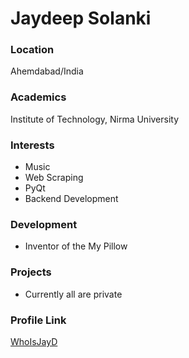 # Jaydeep Solanki

### Location

Ahemdabad/India

### Academics

Institute of Technology, Nirma University

### Interests

- Music
- Web Scraping
- PyQt
- Backend Development

### Development

- Inventor of the My Pillow

### Projects

- Currently all are private

### Profile Link

[WhoIsJayD](https://github.com/WhoIsJayD/)